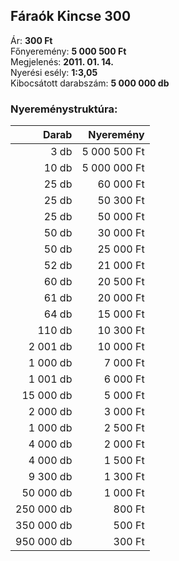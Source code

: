 ## Fáraók Kincse 300

Ár: **300 Ft**<br/>
Főnyeremény: **5 000 500 Ft**<br/>
Megjelenés: **2011. 01. 14.**<br/>
Nyerési esély: **1:3,05**<br/>
Kibocsátott darabszám: **5 000 000 db**<br/>

### Nyereménystruktúra:
Darab|Nyeremény
---:|---:
3 db|5 000 500 Ft
10 db|5 000 000 Ft
25 db|60 000 Ft
25 db|50 300 Ft
25 db|50 000 Ft
50 db|30 000 Ft
50 db|25 000 Ft
52 db|21 000 Ft
60 db|20 500 Ft
61 db|20 000 Ft
64 db|15 000 Ft
110 db|10 300 Ft
2 001 db|10 000 Ft
1 000 db|7 000 Ft
1 001 db|6 000 Ft
15 000 db|5 000 Ft
2 000 db|3 000 Ft
1 000 db|2 500 Ft
4 000 db|2 000 Ft
4 000 db|1 500 Ft
9 300 db|1 300 Ft
50 000 db|1 000 Ft
250 000 db|800 Ft
350 000 db|500 Ft
950 000 db|300 Ft
